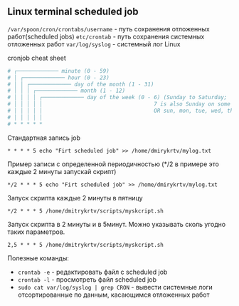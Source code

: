 ## Linux terminal scheduled job

`/var/spoon/cron/crontabs/username` - путь сохранения отложенных работ(scheduled jobs)
`etc/crontab` - путь сохранения системных отложенных работ
`var/log/syslog` - системный лог Linux


cronjob cheat sheet
```bash 
# ┌───────────── minute (0 - 59)
# │ ┌───────────── hour (0 - 23)
# │ │ ┌───────────── day of the month (1 - 31)
# │ │ │ ┌───────────── month (1 - 12)
# │ │ │ │ ┌───────────── day of the week (0 - 6) (Sunday to Saturday;
# │ │ │ │ │                                   7 is also Sunday on some systems)
# │ │ │ │ │                                   OR sun, mon, tue, wed, thu, fri, sat
# │ │ │ │ │
# * * * * *
```

Стандартная запись job

```
* * * * 5 echo "Firt scheduled job" >> /home/dmirykrtv/mylog.txt
```

Пример записи с определенной периодичностью (*/2 в примере это каждые 2 минуты запускай скрипт)

```
*/2 * * * 5 echo "Firt scheduled job" >> /home/dmirykrtv/mylog.txt
```

Запуск скрипта каждые 2 минуты в пятницу
```
*/2 * * * 5 /home/dmitrykrtv/scripts/myskcript.sh
```

Запуск скрипта в 2 минуты и в 5минут. Можно указывать сколь угодно таких параметров.
```
2,5 * * * 5 /home/dmitrykrtv/scripts/myskcript.sh
```

Полезные команды:
- `crontab -e` - редактировать файл с scheduled job
- `crontab -l` - просмотреть файл scheduled job
- `sudo cat var/log/syslog | grep CRON` - вывести системные логи отсортированные по данным, касающимся отложенных работ